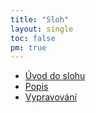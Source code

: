 ```yaml
---
title: "Sloh"
layout: single
toc: false
pm: true
---
```

- [Úvod do slohu](/notes/school/czech/stylistics/introduction-to-stylistics)
- [Popis](/notes/school/czech/stylistics/description)
- [Vypravování](/notes/school/czech/stylistics/story)